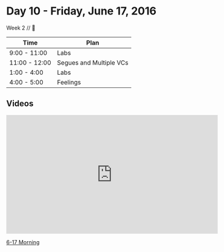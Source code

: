 # Day 10 - Friday, June 17, 2016 

Week 2 // :blue_heart:

Time       | Plan     |
----------------|-------
9:00 - 11:00  | Labs
11:00 - 12:00   | Segues and Multiple VCs
1:00 - 4:00    | Labs
4:00 - 5:00    | Feelings

## Videos

<iframe width="560" height="315" src="https://www.youtube.com/embed/_JTh_qHHy8U?rel=0&modestbranding=1" frameborder="0" allowfullscreen></iframe><p><a href="https://www.youtube.com/watch?v=_JTh_qHHy8U">6-17 Morning</a></p>
